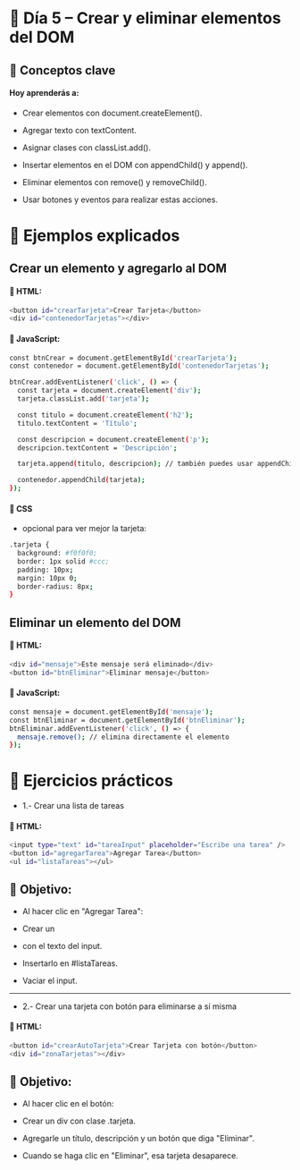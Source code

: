 # 📅 Día 5 – Crear y eliminar elementos del DOM
## 🧠 Conceptos clave
#### **Hoy aprenderás a:**

- Crear elementos con document.createElement().

- Agregar texto con textContent.

- Asignar clases con classList.add().

- Insertar elementos en el DOM con appendChild() y append().

- Eliminar elementos con remove() y removeChild().

- Usar botones y eventos para realizar estas acciones.

# 🧪 Ejemplos explicados
## Crear un elemento y agregarlo al DOM
#### 📄 HTML:
```sh
<button id="crearTarjeta">Crear Tarjeta</button>
<div id="contenedorTarjetas"></div>
```

#### 📜 JavaScript:
```sh
const btnCrear = document.getElementById('crearTarjeta');
const contenedor = document.getElementById('contenedorTarjetas');

btnCrear.addEventListener('click', () => {
  const tarjeta = document.createElement('div');
  tarjeta.classList.add('tarjeta');

  const titulo = document.createElement('h2');
  titulo.textContent = 'Título';

  const descripcion = document.createElement('p');
  descripcion.textContent = 'Descripción';

  tarjeta.append(titulo, descripcion); // también puedes usar appendChild()

  contenedor.appendChild(tarjeta);
});
```

#### 🎨 CSS 
- opcional para ver mejor la tarjeta:
```sh
.tarjeta {
  background: #f0f0f0;
  border: 1px solid #ccc;
  padding: 10px;
  margin: 10px 0;
  border-radius: 8px;
}
```

## Eliminar un elemento del DOM
#### 📄 HTML:
```sh
<div id="mensaje">Este mensaje será eliminado</div>
<button id="btnEliminar">Eliminar mensaje</button>
```

#### 📜 JavaScript:
```sh
const mensaje = document.getElementById('mensaje');
const btnEliminar = document.getElementById('btnEliminar');
btnEliminar.addEventListener('click', () => {
  mensaje.remove(); // elimina directamente el elemento
});
```

# 🧩 Ejercicios prácticos
- 1.- Crear una lista de tareas

#### 📄 HTML:
```sh
<input type="text" id="tareaInput" placeholder="Escribe una tarea" />
<button id="agregarTarea">Agregar Tarea</button>
<ul id="listaTareas"></ul>
```

## 📜 Objetivo:

- Al hacer clic en "Agregar Tarea":

- Crear un <li> con el texto del input.

- Insertarlo en #listaTareas.

- Vaciar el input.

---------------------------------------------------

- 2.- Crear una tarjeta con botón para eliminarse a sí misma

#### 📄 HTML:
```sh
<button id="crearAutoTarjeta">Crear Tarjeta con botón</button>
<div id="zonaTarjetas"></div>
```

## 📜 Objetivo:

- Al hacer clic en el botón:

- Crear un div con clase .tarjeta.

- Agregarle un título, descripción y un botón que diga "Eliminar".

- Cuando se haga clic en "Eliminar", esa tarjeta desaparece.

